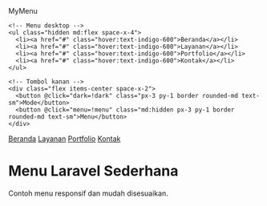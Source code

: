 <!doctype html>
<html lang="id" x-data="{ dark: false, menu: false }" :class="{ 'dark': dark }">
<head>
  <meta charset="utf-8">
  <meta name="viewport" content="width=device-width,initial-scale=1">
  <title>Menu Sederhana</title>
  <script src="https://cdn.tailwindcss.com"></script>
  <script defer src="https://unpkg.com/alpinejs@3.x.x/dist/cdn.min.js"></script>
</head>
<body class="bg-gray-50 dark:bg-gray-900 text-gray-800 dark:text-gray-100 min-h-screen">
  <nav class="flex justify-between items-center p-4 shadow bg-white dark:bg-gray-800">
    <div class="font-bold text-lg text-indigo-600">MyMenu</div>

    <!-- Menu desktop -->
    <ul class="hidden md:flex space-x-4">
      <li><a href="#" class="hover:text-indigo-600">Beranda</a></li>
      <li><a href="#" class="hover:text-indigo-600">Layanan</a></li>
      <li><a href="#" class="hover:text-indigo-600">Portfolio</a></li>
      <li><a href="#" class="hover:text-indigo-600">Kontak</a></li>
    </ul>

    <!-- Tombol kanan -->
    <div class="flex items-center space-x-2">
      <button @click="dark=!dark" class="px-3 py-1 border rounded-md text-sm">Mode</button>
      <button @click="menu=!menu" class="md:hidden px-3 py-1 border rounded-md text-sm">Menu</button>
    </div>
  </nav>

  <!-- Menu mobile -->
  <div x-show="menu" x-transition class="md:hidden p-4 bg-white dark:bg-gray-800 shadow">
    <a href="#" class="block py-1">Beranda</a>
    <a href="#" class="block py-1">Layanan</a>
    <a href="#" class="block py-1">Portfolio</a>
    <a href="#" class="block py-1">Kontak</a>
  </div>

  <main class="p-6 text-center">
    <h1 class="text-3xl font-bold mb-2">Menu Laravel Sederhana</h1>
    <p class="text-gray-600 dark:text-gray-300">Contoh menu responsif dan mudah disesuaikan.</p>
  </main>
</body>
</html>
